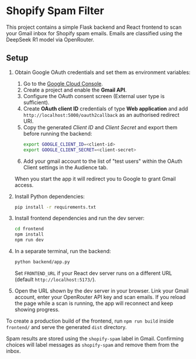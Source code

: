 # Shopify Spam Filter

This project contains a simple Flask backend and React frontend to scan your Gmail inbox for Shopify spam emails. Emails are classified using the DeepSeek R1 model via OpenRouter.

## Setup

1. Obtain Google OAuth credentials and set them as environment variables:

   1. Go to the [Google Cloud Console](https://console.cloud.google.com/).
   2. Create a project and enable the **Gmail API**.
   3. Configure the OAuth consent screen (External user type is sufficient).
   4. Create **OAuth client ID** credentials of type **Web application** and add
      `http://localhost:5000/oauth2callback` as an authorised redirect URI.
   5. Copy the generated _Client ID_ and _Client Secret_ and export them before
      running the backend:
      ```bash
      export GOOGLE_CLIENT_ID=<client-id>
      export GOOGLE_CLIENT_SECRET=<client-secret>
      ```
   6. Add your gmail account to the list of "test users" within the OAuth Client settings in the Audience tab.

   When you start the app it will redirect you to Google to grant Gmail access.

2. Install Python dependencies:
   ```bash
   pip install -r requirements.txt
   ```
3. Install frontend dependencies and run the dev server:
   ```bash
   cd frontend
   npm install
   npm run dev
   ```
4. In a separate terminal, run the backend:
   ```bash
   python backend/app.py
   ```
   Set `FRONTEND_URL` if your React dev server runs on a different URL (default `http://localhost:5173/`).
5. Open the URL shown by the dev server in your browser. Link your Gmail account, enter your OpenRouter API key and scan emails. If you reload the page while a scan is running, the app will reconnect and keep showing progress.

To create a production build of the frontend, run `npm run build` inside `frontend/` and serve the generated `dist` directory.

Spam results are stored using the `shopify-spam` label in Gmail. Confirming choices will label messages as `shopify-spam` and remove them from the inbox.
